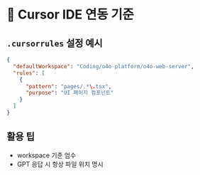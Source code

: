 # 🧠 Cursor IDE 연동 기준

## `.cursorrules` 설정 예시
```json
{
  "defaultWorkspace": "Coding/o4o-platform/o4o-web-server",
  "rules": [
    {
      "pattern": "pages/.*\.tsx",
      "purpose": "UI 페이지 컴포넌트"
    }
  ]
}
```

## 활용 팁
- workspace 기준 엄수
- GPT 응답 시 항상 파일 위치 명시
